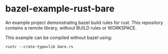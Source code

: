 # bazel-example-rust-bare

An example project demonstrating bazel build rules for rust.
This repository contains a remote library, without BUILD
rules or WORKSPACE.

This example can be compiled without bazel using:
```
rustc --crate-type=lib bare.rs
```

